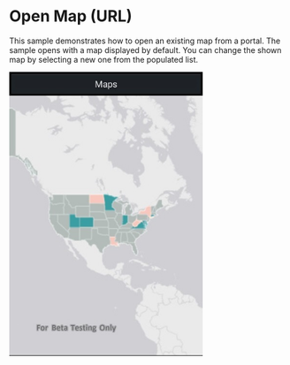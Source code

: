 # Open Map (URL)

This sample demonstrates how to open an existing map from a portal. The sample opens with a map displayed by default. You can change the shown map by selecting a new one from the populated list.

<img src="OpenMapURL.jpg" width="350"/>




